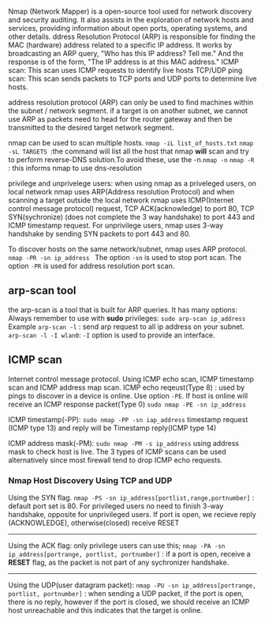 Nmap (Network Mapper) is a open-source tool used for network discovery and security auditing. It also assists in the exploration of network hosts and services, providing information about open ports, operating systems, and other details.
ddress Resolution Protocol (ARP) is responsible for finding the MAC (hardware) address related to a specific IP address. It works by broadcasting an ARP query, "Who has this IP address? Tell me." And the response is of the form, "The IP address is at this MAC address."
ICMP scan: This scan uses ICMP requests to identify live hosts
TCP/UDP ping scan: This scan sends packets to TCP ports and UDP ports to determine live hosts.

address resolution protocol (ARP) can only be used to find machines within the subnet / network segment.
if a target is on another subnet, we cannot use ARP as packets need to head for the router gateway and then be transmitted to the desired target network segment.

nmap can be used to scan multiple hosts.
``nmap -iL list_of_hosts.txt``
``nmap -sL TARGETS ``:the command will list all the host that nmap **will** scan and try to perform reverse-DNS solution.To avoid these, use the -n.``nmap -n``
``nmap -R `` : this informs nmap to use dns-resolution


privilege and unprivelege users:
when using nmap as a priveleged users, on local network nmap uses ARP(Address resolution Protocol) and when scanning a target outside the local network nmap uses  ICMP(Internet control message protocol) request, TCP ACK(acknowledge) to port 80, TCP SYN(sychronize) (does not complete the 3 way handshake)  to port 443 and ICMP timestamp request.
For unprivilege users, nmap uses 3-way handshake by sending SYN packets to port 443 and 80.

To discover hosts on the same network/subnet, nmap uses ARP protocol.
``nmap -PR -sn ip_address ``
The option ``-sn`` is used to stop port scan.
The option ``-PR`` is used for address resolution port scan.

## arp-scan tool
the arp-scan is a tool that is built for ARP queries. It has many options:
Always remember to use with **sudo** privileges: ``sudo arp-scan ip_address``
Example
``arp-scan -l`` : send arp request to all ip address on your subnet.
``arp-scan -l -I wlan0``: ``-I`` option is used to provide an interface.

## ICMP scan
Internet control message protocol. Using ICMP echo scan, ICMP timestamp scan and ICMP address map scan.
ICMP echo reqeust(Type 8) : used by pings to discover in a device is online. Use option ``-PE``. If host is online will receive an ICMP response packet(Type 0)
``sudo nmap -PE -sn ip_address``

ICMP timestamp(-PP): 
``sudo nmap -PP -sn iap_address``
timestamp request (ICMP type 13) and reply will be Timestamp reply(ICMP type 14)

ICMP address mask(-PM):
``sudo nmap -PM -s ip_address``
using address mask to check host is live.
The 3 types of ICMP scans can be used alternatively since most firewall tend to drop ICMP echo requests. 


### Nmap Host Discovery Using TCP and UDP
Using the SYN flag.
``nmap -PS -sn ip_address[portlist,range,portnumber]`` : default port set is 80. For privileged users no need to finish 3-way handshake, opposite for unprivileged users. If port is open, we recieve reply (ACKNOWLEDGE), otherwise(closed) receive RESET
****
Using the ACK flag:
only  privilege users can use this;
``nmap -PA -sn ip_address[portrange, portlist, portnumber]`` : if a port is open, receive a **RESET** flag, as the packet is not part of any sychronizer handshake.
****
Using the UDP(user datagram packet):
``nmap -PU -sn ip_address[portrange, portlist, portnumber]`` : when sending a UDP packet, if the port is open, there is no reply, however if the port is closed, we should receive an ICMP host unreachable and this indicates that the target is online. 
